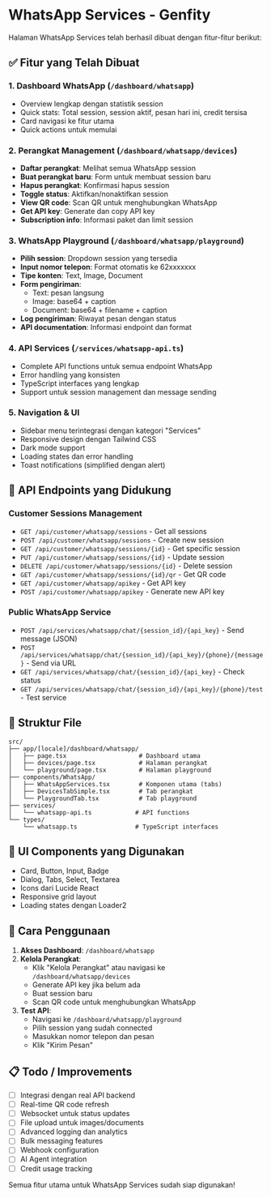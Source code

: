 # WhatsApp Services - Genfity

Halaman WhatsApp Services telah berhasil dibuat dengan fitur-fitur berikut:

## ✅ Fitur yang Telah Dibuat

### 1. Dashboard WhatsApp (`/dashboard/whatsapp`)
- Overview lengkap dengan statistik session
- Quick stats: Total session, session aktif, pesan hari ini, credit tersisa
- Card navigasi ke fitur utama
- Quick actions untuk memulai

### 2. Perangkat Management (`/dashboard/whatsapp/devices`)
- **Daftar perangkat**: Melihat semua WhatsApp session
- **Buat perangkat baru**: Form untuk membuat session baru
- **Hapus perangkat**: Konfirmasi hapus session
- **Toggle status**: Aktifkan/nonaktifkan session
- **View QR code**: Scan QR untuk menghubungkan WhatsApp
- **Get API key**: Generate dan copy API key
- **Subscription info**: Informasi paket dan limit session

### 3. WhatsApp Playground (`/dashboard/whatsapp/playground`)
- **Pilih session**: Dropdown session yang tersedia
- **Input nomor telepon**: Format otomatis ke 62xxxxxxx
- **Tipe konten**: Text, Image, Document
- **Form pengiriman**: 
  - Text: pesan langsung
  - Image: base64 + caption
  - Document: base64 + filename + caption
- **Log pengiriman**: Riwayat pesan dengan status
- **API documentation**: Informasi endpoint dan format

### 4. API Services (`/services/whatsapp-api.ts`)
- Complete API functions untuk semua endpoint WhatsApp
- Error handling yang konsisten
- TypeScript interfaces yang lengkap
- Support untuk session management dan message sending

### 5. Navigation & UI
- Sidebar menu terintegrasi dengan kategori "Services"
- Responsive design dengan Tailwind CSS
- Dark mode support
- Loading states dan error handling
- Toast notifications (simplified dengan alert)

## 🔧 API Endpoints yang Didukung

### Customer Sessions Management
- `GET /api/customer/whatsapp/sessions` - Get all sessions
- `POST /api/customer/whatsapp/sessions` - Create new session
- `GET /api/customer/whatsapp/sessions/{id}` - Get specific session
- `PUT /api/customer/whatsapp/sessions/{id}` - Update session
- `DELETE /api/customer/whatsapp/sessions/{id}` - Delete session
- `GET /api/customer/whatsapp/sessions/{id}/qr` - Get QR code
- `GET /api/customer/whatsapp/apikey` - Get API key
- `POST /api/customer/whatsapp/apikey` - Generate new API key

### Public WhatsApp Service
- `POST /api/services/whatsapp/chat/{session_id}/{api_key}` - Send message (JSON)
- `POST /api/services/whatsapp/chat/{session_id}/{api_key}/{phone}/{message}` - Send via URL
- `GET /api/services/whatsapp/chat/{session_id}/{api_key}` - Check status
- `GET /api/services/whatsapp/chat/{session_id}/{api_key}/{phone}/test` - Test service

## 📁 Struktur File

```
src/
├── app/[locale]/dashboard/whatsapp/
│   ├── page.tsx                    # Dashboard utama
│   ├── devices/page.tsx            # Halaman perangkat
│   └── playground/page.tsx         # Halaman playground
├── components/WhatsApp/
│   ├── WhatsAppServices.tsx        # Komponen utama (tabs)
│   ├── DevicesTabSimple.tsx        # Tab perangkat
│   └── PlaygroundTab.tsx           # Tab playground
├── services/
│   └── whatsapp-api.ts            # API functions
└── types/
    └── whatsapp.ts                # TypeScript interfaces
```

## 🎨 UI Components yang Digunakan
- Card, Button, Input, Badge
- Dialog, Tabs, Select, Textarea
- Icons dari Lucide React
- Responsive grid layout
- Loading states dengan Loader2

## 🚀 Cara Penggunaan

1. **Akses Dashboard**: `/dashboard/whatsapp`
2. **Kelola Perangkat**: 
   - Klik "Kelola Perangkat" atau navigasi ke `/dashboard/whatsapp/devices`
   - Generate API key jika belum ada
   - Buat session baru
   - Scan QR code untuk menghubungkan WhatsApp
3. **Test API**:
   - Navigasi ke `/dashboard/whatsapp/playground`
   - Pilih session yang sudah connected
   - Masukkan nomor telepon dan pesan
   - Klik "Kirim Pesan"

## 📋 Todo / Improvements
- [ ] Integrasi dengan real API backend
- [ ] Real-time QR code refresh
- [ ] Websocket untuk status updates
- [ ] File upload untuk images/documents
- [ ] Advanced logging dan analytics
- [ ] Bulk messaging features
- [ ] Webhook configuration
- [ ] AI Agent integration
- [ ] Credit usage tracking

Semua fitur utama untuk WhatsApp Services sudah siap digunakan!
